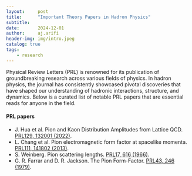 ```yaml
---
layout:     post
title:      "Important Theory Papers in Hadron Physics"
subtitle:   
date:       2024-12-01
author:     aj.arifi
header-img: img/intro.jpeg
catalog: true
tags:
    - research
---
```



Physical Review Letters (PRL) is renowned for its publication of groundbreaking research across various fields of physics. 
In hadron physics, the journal has consistently showcased pivotal discoveries that have shaped our understanding of hadronic interactions, structure, and dynamics. 
Below is a curated list of notable PRL papers that are essential reads for anyone in the field.

#### PRL papers
- J. Hua et al. Pion and Kaon Distribution Amplitudes from Lattice QCD. [PRL129, 132001 (2022)](https://doi.org/10.1103/PhysRevLett.129.132001).
- L. Chang et al. Pion electromagnetic form factor at spacelike momenta. [PRL111, 141802 (2013)](https://doi.org/10.1103/PhysRevLett.111.141802).
- S. Weinberg. Pion scattering lengths. [PRL17, 616 (1966)](https://doi.org/10.1103/PhysRevLett.17.616).
- G. R. Farrar and D. R. Jackson. The Pion Form-Factor. [PRL43, 246 (1979)](https://doi.org/10.1103/PhysRevLett.43.246).







